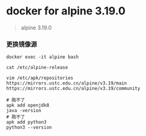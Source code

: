 # docker for alpine 3.19.0
> alpine 3.19.0

### 更换镜像源
```shell
docker exec -it alpine bash

cat /etc/alpine-release

vim /etc/apk/repositories
https://mirrors.ustc.edu.cn/alpine/v3.19/main
https://mirrors.ustc.edu.cn/alpine/v3.19/community

# 跑不了
apk add openjdk8
java -version
# 跑不了
apk add python3
python3 --version

```

